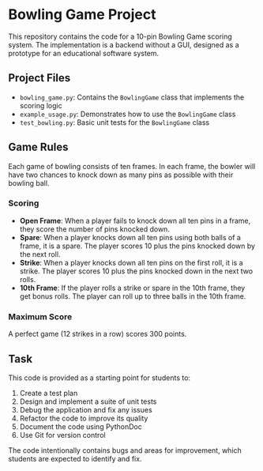 # Bowling Game Project

This repository contains the code for a 10-pin Bowling Game scoring system. The implementation is a backend without a GUI, designed as a prototype for an educational software system.

## Project Files

- `bowling_game.py`: Contains the `BowlingGame` class that implements the scoring logic
- `example_usage.py`: Demonstrates how to use the `BowlingGame` class
- `test_bowling.py`: Basic unit tests for the `BowlingGame` class

## Game Rules

Each game of bowling consists of ten frames. In each frame, the bowler will have two chances to knock down as many pins as possible with their bowling ball.

### Scoring

- **Open Frame**: When a player fails to knock down all ten pins in a frame, they score the number of pins knocked down.
- **Spare**: When a player knocks down all ten pins using both balls of a frame, it is a spare. The player scores 10 plus the pins knocked down by the next roll.
- **Strike**: When a player knocks down all ten pins on the first roll, it is a strike. The player scores 10 plus the pins knocked down in the next two rolls.
- **10th Frame**: If the player rolls a strike or spare in the 10th frame, they get bonus rolls. The player can roll up to three balls in the 10th frame.

### Maximum Score

A perfect game (12 strikes in a row) scores 300 points.

## Task

This code is provided as a starting point for students to:

1. Create a test plan
2. Design and implement a suite of unit tests
3. Debug the application and fix any issues
4. Refactor the code to improve its quality
5. Document the code using PythonDoc
6. Use Git for version control

The code intentionally contains bugs and areas for improvement, which students are expected to identify and fix.
